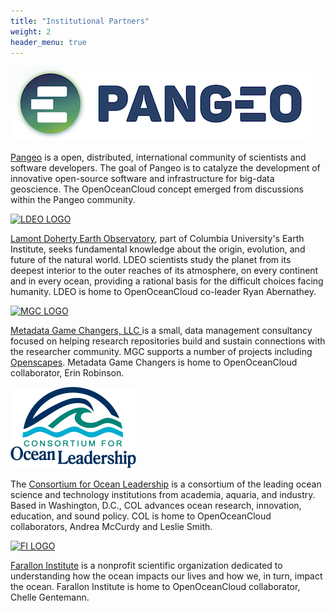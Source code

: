 ```yaml
---
title: "Institutional Partners"
weight: 2
header_menu: true
---
```


[![Pangeo Logo](https://github.com/pangeo-data/branding/raw/master/logo/v_small_pangeo_logo.png)](http://pangeo.io/)

[Pangeo](http://pangeo.io/) is a open, distributed, international community of scientists and software developers.
The goal of Pangeo is to catalyze the development of innovative open-source software and infrastructure for
big-data geoscience.
The OpenOceanCloud concept emerged from discussions within the Pangeo community.

[![LDEO LOGO](https://www.ldeo.columbia.edu/sites/default/files/uploaded/image/LamontLogo_trans.png)](https://ldeo.columbia.edu/)

[Lamont Doherty Earth Observatory](https://ldeo.columbia.edu/), part of Columbia University's Earth Institute,
seeks fundamental knowledge about the origin, evolution, and future of the natural world.
LDEO scientists study the planet from its deepest interior to the outer reaches of its atmosphere, on every continent and in every ocean, providing a rational basis for the difficult choices facing humanity.
LDEO is home to OpenOceanCloud co-leader Ryan Abernathey.

[![MGC LOGO](https://images.squarespace-cdn.com/content/v1/52ffa419e4b05b374032e6d9/1577498408185-9LMHCVUJMNL2UBCIUOB9/Metadata+Game+Changers+Logo-Light.png?format=150w)](https://metadatagamechangers.com/)

[Metadata Game Changers, LLC ](https://metadatagamechangers.com/)is a small, data management consultancy focused on helping research repositories build and sustain connections with the researcher community. MGC supports a number of projects including [Openscapes](https://www.openscapes.org/). Metadata Game Changers is home to OpenOceanCloud collaborator, Erin Robinson.

[![COL LOGO](/COL_LogoFull-Color200pxw.png)](https://oceanleadership.org/)

The [Consortium for Ocean Leadership](https://oceanleadership.org/) is a consortium of the leading ocean science and technology institutions from academia, aquaria, and industry. Based in Washington, D.C., COL advances ocean research, innovation, education, and sound policy. COL is home to OpenOceanCloud collaborators, Andrea McCurdy and Leslie Smith.

[![FI LOGO](https://images.squarespace-cdn.com/content/v1/56a6b01dd8af105db2511b83/1630517376959-FL6CTKCQ56GW06QLY45R/FI-03.png?format=500w)](http://www.faralloninstitute.org/)

[Farallon Institute](http://www.faralloninstitute.org/) is a nonprofit scientific organization dedicated to understanding how the ocean impacts our lives and how we, in turn, impact the ocean. Farallon Institute is home to OpenOceanCloud collaborator, Chelle Gentemann.
